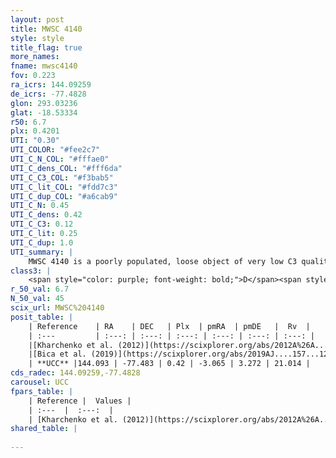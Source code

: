 ```yaml
---
layout: post
title: MWSC 4140
style: style
title_flag: true
more_names: 
fname: mwsc4140
fov: 0.223
ra_icrs: 144.09259
de_icrs: -77.4828
glon: 293.03236
glat: -18.53334
r50: 6.7
plx: 0.4201
UTI: "0.30"
UTI_COLOR: "#fee2c7"
UTI_C_N_COL: "#fffae0"
UTI_C_dens_COL: "#fff6da"
UTI_C_C3_COL: "#f3bab5"
UTI_C_lit_COL: "#fdd7c3"
UTI_C_dup_COL: "#a6cab9"
UTI_C_N: 0.45
UTI_C_dens: 0.42
UTI_C_C3: 0.12
UTI_C_lit: 0.25
UTI_C_dup: 1.0
UTI_summary: |
    MWSC 4140 is a poorly populated, loose object of very low C3 quality. It is poorly studied in the literature, with no articles listed in the last 6 years.
class3: |
    <span style="color: purple; font-weight: bold;">D</span><span style="color: red; font-weight: bold;">C</span>
r_50_val: 6.7
N_50_val: 45
scix_url: MWSC%204140
posit_table: |
    | Reference    | RA    | DEC   | Plx  | pmRA  | pmDE   |  Rv  |
    | :---         | :---: | :---: | :---: | :---: | :---: | :---: |
    |[Kharchenko et al. (2012)](https://scixplorer.org/abs/2012A%26A...543A.156K) | 144.15 | -77.48 | -- | -3.25 | 3.26 | -- |
    |[Bica et al. (2019)](https://scixplorer.org/abs/2019AJ....157...12B) | 144.156 | -77.479 | -- | -- | -- | -- |
    | **UCC** |144.093 | -77.483 | 0.42 | -3.065 | 3.272 | 21.014 | 
cds_radec: 144.09259,-77.4828
carousel: UCC
fpars_table: |
    | Reference |  Values |
    | :---  |  :---:  |
    | [Kharchenko et al. (2012)](https://scixplorer.org/abs/2012A%26A...543A.156K) | `e_bv=0.437, distance=2465, log_age=9.28` |
shared_table: |
    
---
```

